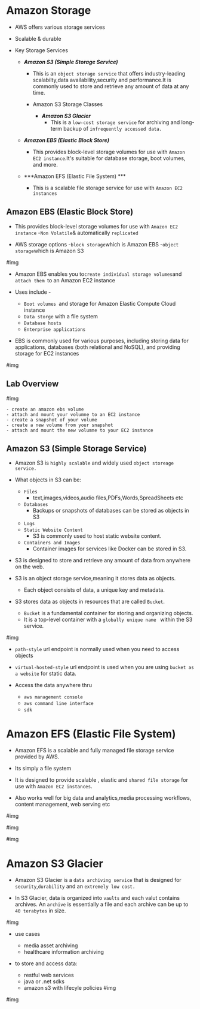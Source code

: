 # Amazon Storage

- AWS offers various storage services
- Scalable & durable

- Key Storage Services
    - ***Amazon S3 (Simple Storage Service)***
        - This is an `object storage service` that offers industry-leading scalabilty,data availability,security and performance.It is commonly used to store and retrieve any amount of data at any time.

        - Amazon S3 Storage Classes
            - ***Amazon S3 Glacier***
                - This is a `low-cost storage service` for archiving and long-term backup of `infrequently accessed data.`    

    - ***Amazon EBS (Elastic Block Store)***
        - This provides block-level storage volumes for use with `Amazon EC2 instance`.It's suitable for database storage, boot volumes, and more.

    
    - ***Amazon EFS (Elastic File System) ***
        - This is a scalable file storage service for use with `Amazon EC2 instances`


## Amazon EBS (Elastic Block Store)

- This provides block-level storage volumes for use with `Amazon EC2 instance`
-` Non Volatile `& automatically `replicated`


- AWS storage options
    -` block storage `which is Amazon EBS
    -` object storage `which is Amazon S3

#img


- Amazon EBS enables you to` create individual storage volumes `and `attach them `to an Amazon EC2 instance

- Uses include -
    - `Boot volumes `and storage for Amazon Elastic Compute Cloud instance
    - `Data storge` with a file system
    - `Database hosts`
    - `Enterprise applications`

- EBS is commonly used for various purposes, including storing data for applications, databases (both relational and NoSQL), and providing storage for EC2 instances

#img

## Lab Overview
#img

    - create an amazon ebs volume
    - attach and mount your volumne to an EC2 instance
    - create a snapshot of your volume
    - create a new volume from your snapshot
    - attach and mount the new volumne to your EC2 instance


## Amazon S3 (Simple Storage Service)

- Amazon S3 is `highly scalable` and widely used `object storeage service.`

- What objects in S3 can be:
    - `Files`
        - text,images,videos,audio files,PDFs,Words,SpreadSheets etc
    - `Databases`
        - Backups or snapshots of databases can be stored as objects in S3
    - `Logs`
    - `Static Website Content`
        - S3 is commonly used to host static website content.
    - `Containers and Images`
        - Container images for services like Docker can be stored in S3.

- S3 is designed to store and retrieve any amount of data from anywhere on the web.

- S3 is an object storage service,meaning it stores data as objects.
    - Each object consists of data, a unique key and metadata.

- S3 stores data as objects in resources that are called `Bucket`.
    - `Bucket` is a fundamental container for storing and organizing objects.
    - It is a top-level container with a `globally unique name ` within the S3 service.

#img

- `path-style` url endpoint is normally used when you need to access objects
- `virtual-hosted-style` url endpoint is used when you are using `bucket as a website` for static data.


- Access the data anywhere thru
    - `aws management console`
    - `aws command line interface`
    - `sdk`

# Amazon EFS (Elastic File System)

- Amazon EFS is a scalable and fully managed file storage service provided by AWS.

- Its simply a file system

- It is designed to provide scalable , elastic and `shared file storage` for use with `Amazon EC2 instances`.

- Also works well for big data and analytics,media processing workflows, content management, web serving etc


#img


#img

#img


# Amazon S3 Glacier

- Amazon S3 Glacier is a `data archiving service` that is designed for `security`,`durability` and an `extremely low cost.`

- In S3 Glacier, data is organized into `vaults` and each valut contains archives. An `archive` is essentially a file and each archive can be up to `40 terabytes` in size.

#img

- use cases
    - media asset archiving
    - healthcare information archiving
    
- to store and access data:
    - restful web services
    - java or .net sdks
    - amazon s3 with lifecyle policies
        #img


#img
